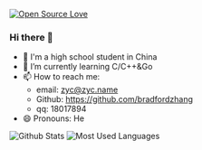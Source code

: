 [![Open Source Love](https://badges.frapsoft.com/os/v2/open-source.svg?v=103)](https://github.com/ellerbrock/open-source-badges/)
### Hi there 👋

<!--
**bradfordzhang/bradfordzhang** is a ✨ _special_ ✨ repository because its `README.md` (this file) appears on your GitHub profile.

Here are some ideas to get you started:

- 🔭 I’m currently working on ...
- 🌱 I’m currently learning ...
- 👯 I’m looking to collaborate on ...
- 🤔 I’m looking for help with ...
- 💬 Ask me about ...
- 📫 How to reach me: ...
- 😄 Pronouns: ...
- ⚡ Fun fact: ...
-->
 - 🔭 I'm a high school student in China
 - 🌱 I’m currently learning C/C++&Go
 - 📫 How to reach me: 
    - email: zyc@zyc.name
    - Github: https://github.com/bradfordzhang
    - qq: 18017894
 - 😄 Pronouns: He

![Github Stats](https://github-readme-stats.vercel.app/api?username=bradfordzhang&show_icons=true&theme=radical&count_private=true)
![Most Used Languages](https://github-readme-stats.vercel.app/api/top-langs/?username=bradfordzhang&theme=radical&layout=compact&count_private=true)
